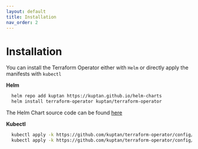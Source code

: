 ```yaml
---
layout: default
title: Installation
nav_order: 2
---
```


# Installation
You can install the Terraform Operator either with `Helm` or directly apply the manifests with `kubectl`

**Helm**

```bash
  helm repo add kuptan https://kuptan.github.io/helm-charts
  helm install terraform-operator kuptan/terraform-operator
```

The Helm Chart source code can be found [here](https://github.com/kuptan/helm-charts/tree/master/charts/terraform-operator)

**Kubectl**

```bash
  kubectl apply -k https://github.com/kuptan/terraform-operator/config/crd 
  kubectl apply -k https://github.com/kuptan/terraform-operator/config/manifest
```
